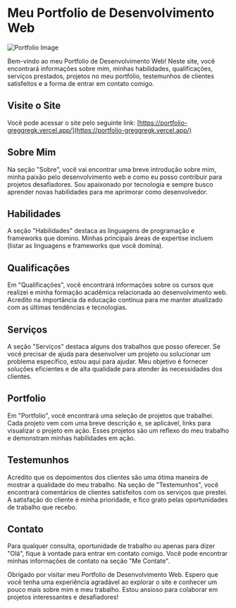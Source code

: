 # Meu Portfolio de Desenvolvimento Web

![Portfolio Image](https://i.imgur.com/BwfTlK9.png)

Bem-vindo ao meu Portfolio de Desenvolvimento Web! Neste site, você encontrará informações sobre mim, minhas habilidades, qualificações, serviços prestados, projetos no meu portfólio, testemunhos de clientes satisfeitos e a forma de entrar em contato comigo.

## Visite o Site

Você pode acessar o site pelo seguinte link: [https://portfolio-greggregk.vercel.app/](https://portfolio-greggregk.vercel.app/)

## Sobre Mim

Na seção "Sobre", você vai encontrar uma breve introdução sobre mim, minha paixão pelo desenvolvimento web e como eu posso contribuir para projetos desafiadores. Sou apaixonado por tecnologia e sempre busco aprender novas habilidades para me aprimorar como desenvolvedor.

## Habilidades

A seção "Habilidades" destaca as linguagens de programação e frameworks que domino. Minhas principais áreas de expertise incluem (listar as linguagens e frameworks que você domina).

## Qualificações

Em "Qualificações", você encontrará informações sobre os cursos que realizei e minha formação acadêmica relacionada ao desenvolvimento web. Acredito na importância da educação contínua para me manter atualizado com as últimas tendências e tecnologias.

## Serviços

A seção "Serviços" destaca alguns dos trabalhos que posso oferecer. Se você precisar de ajuda para desenvolver um projeto ou solucionar um problema específico, estou aqui para ajudar. Meu objetivo é fornecer soluções eficientes e de alta qualidade para atender às necessidades dos clientes.

## Portfolio

Em "Portfolio", você encontrará uma seleção de projetos que trabalhei. Cada projeto vem com uma breve descrição e, se aplicável, links para visualizar o projeto em ação. Esses projetos são um reflexo do meu trabalho e demonstram minhas habilidades em ação.

## Testemunhos

Acredito que os depoimentos dos clientes são uma ótima maneira de mostrar a qualidade do meu trabalho. Na seção de "Testemunhos", você encontrará comentários de clientes satisfeitos com os serviços que prestei. A satisfação do cliente é minha prioridade, e fico grato pelas oportunidades de trabalho que recebo.

## Contato

Para qualquer consulta, oportunidade de trabalho ou apenas para dizer "Olá", fique à vontade para entrar em contato comigo. Você pode encontrar minhas informações de contato na seção "Me Contate".

Obrigado por visitar meu Portfolio de Desenvolvimento Web. Espero que você tenha uma experiência agradável ao explorar o site e conhecer um pouco mais sobre mim e meu trabalho. Estou ansioso para colaborar em projetos interessantes e desafiadores!
